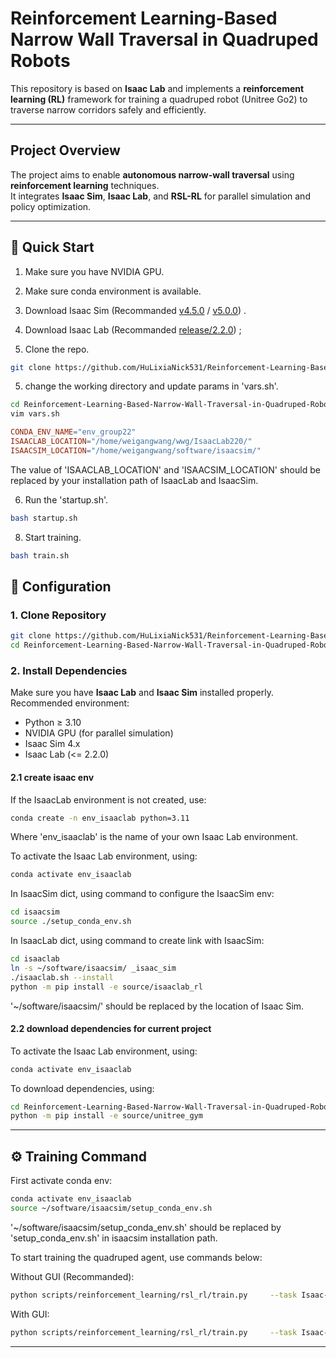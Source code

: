 # Reinforcement Learning-Based Narrow Wall Traversal in Quadruped Robots

This repository is based on **Isaac Lab** and implements a **reinforcement learning (RL)** framework for training a quadruped robot (Unitree Go2) to traverse narrow corridors safely and efficiently.

---

## Project Overview

The project aims to enable **autonomous narrow-wall traversal** using **reinforcement learning** techniques.  
It integrates **Isaac Sim**, **Isaac Lab**, and **RSL-RL** for parallel simulation and policy optimization.

---

## 🚀 Quick Start

1. Make sure you have NVIDIA GPU.

2. Make sure conda environment is available.

2. Download Isaac Sim (Recommanded [v4.5.0](https://docs.isaacsim.omniverse.nvidia.com/4.5.0/introduction/quickstart_index.html) / [v5.0.0](https://docs.isaacsim.omniverse.nvidia.com/5.0.0/installation/quick-install.html)) .

3. Download Isaac Lab (Recommanded [release/2.2.0](https://github.com/isaac-sim/IsaacLab/tree/release/2.2.0)) ;

4. Clone the repo.
```bash
git clone https://github.com/HuLixiaNick531/Reinforcement-Learning-Based-Narrow-Wall-Traversal-in-Quadruped-Robots.git
```

5. change the working directory and update params in 'vars.sh'.

```bash
cd Reinforcement-Learning-Based-Narrow-Wall-Traversal-in-Quadruped-Robots
vim vars.sh
```

```makefile
CONDA_ENV_NAME="env_group22"
ISAACLAB_LOCATION="/home/weigangwang/wwg/IsaacLab220/"
ISAACSIM_LOCATION="/home/weigangwang/software/isaacsim/"
```
The value of 'ISAACLAB_LOCATION' and 'ISAACSIM_LOCATION' should be replaced by your installation path of IsaacLab and IsaacSim.

6. Run the 'startup.sh'.
```bash
bash startup.sh
```

8. Start training.
```bash
bash train.sh
```

## 🧩 Configuration

### 1. Clone Repository
```bash
git clone https://github.com/HuLixiaNick531/Reinforcement-Learning-Based-Narrow-Wall-Traversal-in-Quadruped-Robots.git
cd Reinforcement-Learning-Based-Narrow-Wall-Traversal-in-Quadruped-Robots
```

### 2. Install Dependencies
Make sure you have **Isaac Lab** and **Isaac Sim** installed properly.  
Recommended environment:
- Python ≥ 3.10  
- NVIDIA GPU (for parallel simulation)
- Isaac Sim 4.x
- Isaac Lab (<= 2.2.0)

#### 2.1 create isaac env
If the IsaacLab environment is not created, use:
```bash
conda create -n env_isaaclab python=3.11
```
Where 'env_isaaclab' is the name of your own Isaac Lab environment.

To activate the Isaac Lab environment, using:
```bash
conda activate env_isaaclab 
```

In IsaacSim dict, using command to configure the IsaacSim env:
```bash
cd isaacsim
source ./setup_conda_env.sh
```

In IsaacLab dict, using command to create link with IsaacSim:
```bash
cd isaaclab
ln -s ~/software/isaacsim/ _isaac_sim
./isaaclab.sh --install
python -m pip install -e source/isaaclab_rl
```
'~/software/isaacsim/' should be replaced by the location of Isaac Sim.

#### 2.2 download dependencies for current project

To activate the Isaac Lab environment, using:
```bash
conda activate env_isaaclab 
```

To download dependencies, using:

```bash
cd Reinforcement-Learning-Based-Narrow-Wall-Traversal-in-Quadruped-Robots
python -m pip install -e source/unitree_gym  
```

<!-- cd unitree_gym   -->

<!-- Example (inside Isaac Lab environment):
```bash
conda activate env_isaaclab
python -m pip install -e source/robot_lab
``` -->
---

## ⚙️ Training Command

First activate conda env:

```bash
conda activate env_isaaclab
source ~/software/isaacsim/setup_conda_env.sh 
```

'~/software/isaacsim/setup_conda_env.sh' should be replaced by 'setup_conda_env.sh' in isaacsim installation path.

To start training the quadruped agent, use commands below:

Without GUI (Recommanded):

```bash
python scripts/reinforcement_learning/rsl_rl/train.py     --task Isaac-Traverse-Walls-Unitree-Go2-v0     --num_envs 8 --headless
```

With GUI:

```bash
python scripts/reinforcement_learning/rsl_rl/train.py     --task Isaac-Traverse-Walls-Unitree-Go2-v0     --num_envs 8
```

<!-- This launches RSL-RL with **400 parallel environments**, using the `Unitree Go2` robot model to learn a velocity-based navigation policy. -->

---



